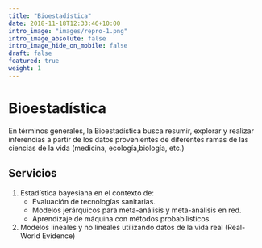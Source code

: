 ```yaml
---
title: "Bioestadística"
date: 2018-11-18T12:33:46+10:00
intro_image: "images/repro-1.png"
intro_image_absolute: false
intro_image_hide_on_mobile: false
draft: false
featured: true
weight: 1
---
```


# Bioestadística

En términos generales, la Bioestadística busca resumir, explorar y realizar inferencias a partir de los datos provenientes de diferentes ramas de las ciencias de la vida (medicina, ecología,biología, etc.)

## Servicios

1. Estadística bayesiana en el contexto de:
    - Evaluación de tecnologías sanitarias.
    - Modelos jerárquicos para meta-análisis y meta-análisis en red.
    - Aprendizaje de máquina con métodos probabilísticos.
2. Modelos lineales y no lineales utilizando datos de la vida real (Real-World Evidence)
